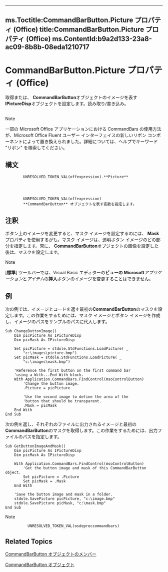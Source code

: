 

---
ms.Toctitle:CommandBarButton.Picture プロパティ (Office)
title:CommandBarButton.Picture プロパティ (Office)
ms.ContentId:b9a2d133-23a8-ac09-8b8b-08eda1210717
---
# CommandBarButton.Picture プロパティ (Office)




取得または、 **CommandBarButton**オブジェクトのイメージを表す**IPictureDisp**オブジェクトを設定します。読み取り/書き込み。

## 

>[!NOTE]
>一部の Microsoft Office アプリケーションにおける CommandBars の使用方法が、Microsoft Office Fluent ユーザー インターフェイスの新しいリボン コンポーネントによって置き換えられました。詳細については、ヘルプでキーワード "リボン" を検索してください。





## 構文

            UNRESOLVED_TOKEN_VAL(offexpression).**Picture**




            UNRESOLVED_TOKEN_VAL(offexpression)
            **CommandBarButton** オブジェクトを表す変数を指定します。



## 注釈
ボタン上のイメージを変更すると、マスク イメージを設定するのには、 **Mask**プロパティを使用するがも。マスク イメージは、透明ボタン イメージのどの部分を指定します。常に、 **CommandBarButton**オブジェクトの画像を設定した後は、マスクを設定します。

>[!NOTE]
>[**標準**] ツールバーでは、Visual Basic エディターの**ビューの Microsoft***アプリケーション*と*アイテム*の**挿入**ボタンのイメージを変更することはできません。





## 例
次の例では、イメージとコードを返す最初の**CommandBarButton**のマスクを設定します。この作業をするためには、マスク イメージとボタン イメージを作成し、イメージのパスをサンプルのパスに代入します。

```sourcecode
Sub ChangeButtonImage() 
    Dim picPicture As IPictureDisp 
    Dim picMask As IPictureDisp 
 
    Set picPicture = stdole.StdFunctions.LoadPicture( _ 
        "c:\images\picture.bmp") 
    Set picMask = stdole.StdFunctions.LoadPicture( _ 
        "c:\images\mask.bmp") 
 
    'Reference the first button on the first command bar 
    'using a With...End With block. 
    With Application.CommandBars.FindControl(msoControlButton) 
        'Change the button image. 
        .Picture = picPicture 
 
        'Use the second image to define the area of the 
        'button that should be transparent. 
        .Mask = picMask 
    End With 
End Sub
```




次の例を返し、それぞれのファイルに出力されるイメージと最初の**CommandBarButton**のマスクを取得します。この作業をするためには、出力ファイルのパスを指定します。

```sourcecode
Sub GetButtonImageAndMask() 
    Dim picPicture As IPictureDisp 
    Dim picMask As IPictureDisp 
 
    With Application.CommandBars.FindControl(msoControlButton) 
        'Get the button image and mask of this CommandBarButton object. 
        Set picPicture = .Picture 
        Set picMask = .Mask 
    End With 
 
    'Save the button image and mask in a folder. 
    stdole.SavePicture picPicture, "c:\image.bmp" 
    stdole.SavePicture picMask, "c:\mask.bmp" 
End Sub 

```




>[!NOTE]
>
              UNRESOLVED_TOKEN_VAL(osdepreccommandbars)
            





## Related Topics

[CommandBarButton オブジェクトのメンバー](69fe57fe-dabc-9379-283c-d0a51a775592.md)

[CommandBarButton オブジェクト](e6d8209d-2c87-f1b5-bc3f-d4e5e5d3ab73.md)




